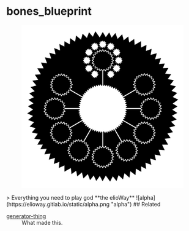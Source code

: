 # bones_blueprint
<figure>
  <img src="tile.png" alt="">
</figure>
> Everything you need to play god **the elioWay**
![alpha](https://elioway.gitlab.io/static/alpha.png "alpha")
## Related
<dl>
  <dt>
  <a href="https://gitlab.com/eliothing/generator-thing">generator-thing</a>
</dt>
  <dd>What made this.</dd>
</dl>
